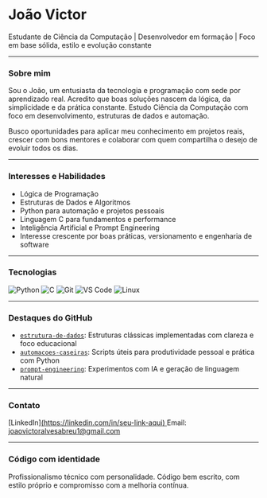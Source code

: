 # João Victor

Estudante de Ciência da Computação | Desenvolvedor em formação | Foco em base sólida, estilo e evolução constante

---

### Sobre mim

Sou o João, um entusiasta da tecnologia e programação com sede por aprendizado real. Acredito que boas soluções nascem da lógica, da simplicidade e da prática constante. Estudo Ciência da Computação com foco em desenvolvimento, estruturas de dados e automação.

Busco oportunidades para aplicar meu conhecimento em projetos reais, crescer com bons mentores e colaborar com quem compartilha o desejo de evoluir todos os dias.

---

### Interesses e Habilidades

- Lógica de Programação
- Estruturas de Dados e Algoritmos
- Python para automação e projetos pessoais
- Linguagem C para fundamentos e performance
- Inteligência Artificial e Prompt Engineering
- Interesse crescente por boas práticas, versionamento e engenharia de software

---

### Tecnologias

![Python](https://img.shields.io/badge/-Python-3776AB?style=flat&logo=python&logoColor=white)
![C](https://img.shields.io/badge/-C-00599C?style=flat&logo=c&logoColor=white)
![Git](https://img.shields.io/badge/-Git-F05032?style=flat&logo=git&logoColor=white)
![VS Code](https://img.shields.io/badge/-VSCode-007ACC?style=flat&logo=visual-studio-code&logoColor=white)
![Linux](https://img.shields.io/badge/-Linux-FCC624?style=flat&logo=linux&logoColor=black)

---

### Destaques do GitHub

- [`estrutura-de-dados`](https://github.com/seu-usuario/estrutura-de-dados): Estruturas clássicas implementadas com clareza e foco educacional
- [`automacoes-caseiras`](https://github.com/seu-usuario/automacoes-caseiras): Scripts úteis para produtividade pessoal e prática com Python
- [`prompt-engineering`](https://github.com/seu-usuario/prompt-engineering): Experimentos com IA e geração de linguagem natural

---

### Contato

[LinkedIn][(https://linkedin.com/in/seu-link-aqui) ](https://www.linkedin.com/in/jo%C3%A3o-victor-abreu-455208351/) 
Email: [joaovictoralvesabreu1@gmail.com](mailto:joaovictoralvesabreu1@gmail.com)

---

### Código com identidade

Profissionalismo técnico com personalidade. Código bem escrito, com estilo próprio e compromisso com a melhoria contínua.
